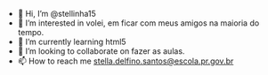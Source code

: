 - 👋 Hi, I’m @stellinha15
- 👀 I’m interested in volei, em ficar com meus amigos na maioria do tempo.
- 🌱 I’m currently learning html5
- 💞️ I’m looking to collaborate on fazer as aulas.
- 📫 How to reach me stella.delfino.santos@escola.pr.gov.br

<!---
stellinha15/stellinha15 is a ✨ special ✨ repository because its `README.md` (this file) appears on your GitHub profile.
You can click the Preview link to take a look at your changes.
--->
